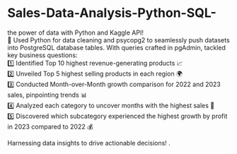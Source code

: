 # Sales-Data-Analysis-Python-SQL-
the power of data with Python and Kaggle API! <br />
🚀 Used Python for data cleaning and psycopg2 to seamlessly push datasets into PostgreSQL database tables. With queries crafted in pgAdmin, tackled key business questions:<br />
1️⃣ Identified Top 10 highest revenue-generating products 📈<br />
2️⃣ Unveiled Top 5 highest selling products in each region 🌍<br />
3️⃣ Conducted Month-over-Month growth comparison for 2022 and 2023 sales, pinpointing trends 📊<br />
4️⃣ Analyzed each category to uncover months with the highest sales 🛒<br />
5️⃣ Discovered which subcategory experienced the highest growth by profit in 2023 compared to 2022 💰<br />

Harnessing data insights to drive actionable decisions! 
.
